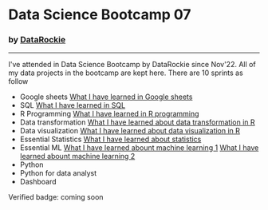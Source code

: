 # Data Science Bootcamp 07
### by [DataRockie](https://www.facebook.com/datarockie/)
---
I've attended in Data Science Bootcamp by DataRockie since Nov'22. All of my data projects in the bootcamp are kept here. There are 10 sprints as follow
- Google sheets
  [What I have learned in Google sheets](https://www.notion.so/pakornlkchs/Sprint-01-Google-sheets-a93a5cdc7470423594f99b179b9ec818?pvs=4)
- SQL
  [What I have learned in SQL](https://www.notion.so/pakornlkchs/Sprint-02-SQL-10e8a69ff4b04e68b0313d3ed7ccc42c?pvs=4)
- R Programming
  [What I have learned in R programming](https://www.notion.so/pakornlkchs/Sprint-03-R-bf46dbd8a8214e5c936fb0318098854f?pvs=4)
- Data transformation
  [What I have learned about data transformation in R](https://www.notion.so/pakornlkchs/Sprint-04-Data-transformation-858d9651f0c94fb48cb15845eedc02c5?pvs=4)
- Data visualization
  [What I have learned about data visualization in R](https://pakornlkchs.notion.site/Sprint-05-Data-visualization-fb7f4d621b3a45edac6cc3b3c9b819c6)
- Essential Statistics
  [What I have learned about statistics](https://pakornlkchs.notion.site/Sprint-06-Essential-Statistics-af01bc54fd5d47a3a5cef96440d9413f)
- Essential ML
  [What I have learned abount machine learning 1](https://pakornlkchs.notion.site/Sprint-07-Essential-ML-913601e7eed84bf7951c32a732089896)
  [What I have learned abount machine learning 2](https://pakornlkchs.notion.site/Sprint-07-1-Essential-ML-Part-2-a46a83046e24406fa33b78ccd475d8e3)
- Python
- Python for data analyst
- Dashboard

Verified badge: coming soon
